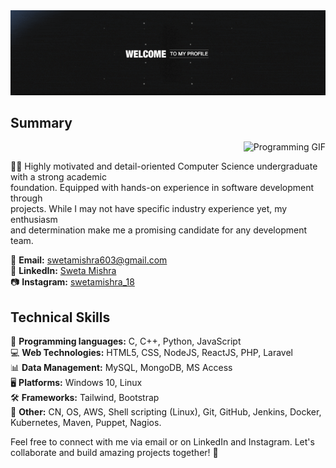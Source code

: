 <div align="center">
  <img src="https://github.com/swetamishra123/swetamishra123/raw/main/download.gif" alt="Download GIF">
</div>

## Summary

<div align="right">
  <img src="https://media.tenor.com/S59bPkT0pqcAAAAC/programming.gif" alt="Programming GIF">
</div>

👩‍🎓 Highly motivated and detail-oriented Computer Science undergraduate with a strong academic<br>
foundation. Equipped with hands-on experience in software development through<br>
projects. While I may not have specific industry experience yet, my enthusiasm<br>
and determination make me a promising candidate for any development team.

📧 **Email:** swetamishra603@gmail.com<br>
🔗 **LinkedIn:** [Sweta Mishra](https://www.linkedin.com/in/sweta-mishra-9947041b0/)<br>
📷 **Instagram:** [swetamishra_18](https://www.instagram.com/swetamishra_18/)

## Technical Skills

🚀 **Programming languages:** C, C++, Python, JavaScript <br>
💻 **Web Technologies:** HTML5, CSS, NodeJS, ReactJS, PHP, Laravel <br>
📊 **Data Management:** MySQL, MongoDB, MS Access<br>
🖥️ **Platforms:** Windows 10, Linux<br>
🛠️ **Frameworks:** Tailwind, Bootstrap<br>
🔧 **Other:** CN, OS, AWS, Shell scripting (Linux), Git, GitHub, Jenkins, Docker, Kubernetes, Maven, Puppet, Nagios.

Feel free to connect with me via email or on LinkedIn and Instagram. Let's collaborate and build amazing projects together! 🚀
